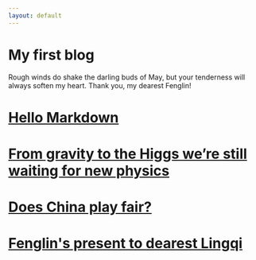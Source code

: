 ```yaml
---
layout: default
---
```


# [][3]My first blog

Rough winds do shake the darling buds of May, but your tenderness will always soften my heart. Thank you, my dearest Fenglin!

# [][2][Hello Markdown][1]

# [][2][From gravity to the Higgs we’re still waiting for new physics][3]

# [][2][Does China play fair?][4]

# [][2][Fenglin's present to dearest Lingqi][5]

[1]:	intro-of-markdown
[2]:	another-page
[3]:	from-gravity-to-the-Higss-we’re-still-waiting-for-new-physics
[4]:	does-China-play-fair
[5]:	Fenglin-present-Lingqi
